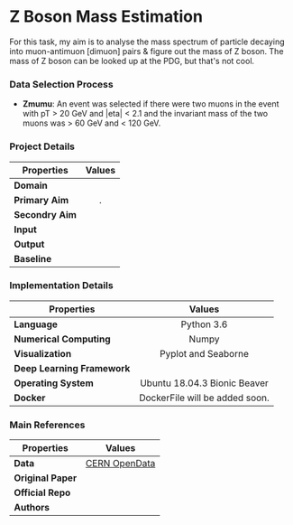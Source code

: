 # Z Boson Mass Estimation

For this task, my aim is to analyse the mass spectrum of particle decaying into muon-antimuon [dimuon] pairs & figure out the mass of Z boson. The mass of Z boson can be looked up at the PDG, but that's not cool.

### Data Selection Process
+ **Zmumu**: An event was selected if there were two muons in the event with pT > 20 GeV and |eta| < 2.1 and the invariant mass of the two muons was > 60 GeV and < 120 GeV.

### Project Details

| Properties  | Values  | 
| ------------- |:-------------:| 
| **Domain** |  |
| **Primary Aim** | .|
| **Secondry Aim** | |
| **Input** | |
| **Output** | |
| **Baseline** | |

### Implementation Details

| Properties  | Values  | 
| ------------- |:-------------:| 
| **Language** | Python 3.6 |
| **Numerical Computing** | Numpy |
| **Visualization** | Pyplot and Seaborne |
| **Deep Learning Framework** |  |
| **Operating System** | Ubuntu 18.04.3 Bionic Beaver |
| **Docker** | DockerFile will be added soon. |


### Main References

| Properties  | Values  | 
| ------------- |:-------------:| 
| **Data** | [CERN OpenData](http://opendata.cern.ch/record/545) |
| **Original Paper** | |
| **Official Repo** | |
| **Authors** |  |
